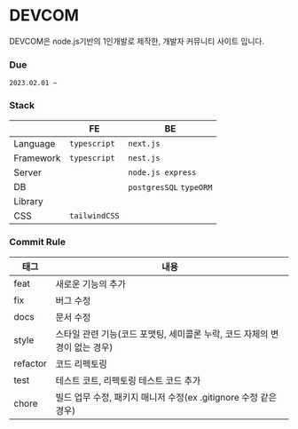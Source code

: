 # DEVCOM

DEVCOM은 node.js기반의 1인개발로 제작한, 개발자 커뮤니티 사이트 입니다.

### Due

    2023.02.01 ~

### Stack

|           | FE            | BE                      |
| --------- | ------------- | ----------------------- |
| Language  | `typescript`  | `next.js`               |
| Framework | `typescript`  | `nest.js`               |
| Server    |               | `node.js express`       |
| DB        |               | `postgresSQL` `typeORM` |
| Library   |               |                         |
| CSS       | `tailwindCSS` |                         |

### Commit Rule

| 태그     | 내용                                                                       |
| -------- | -------------------------------------------------------------------------- |
| feat     | 새로운 기능의 추가                                                         |
| fix      | 버그 수정                                                                  |
| docs     | 문서 수정                                                                  |
| style    | 스타일 관련 기능(코드 포맷팅, 세미콜론 누락, 코드 자체의 변경이 없는 경우) |
| refactor | 코드 리펙토링                                                              |
| test     | 테스트 코트, 리펙토링 테스트 코드 추가                                     |
| chore    | 빌드 업무 수정, 패키지 매니저 수정(ex .gitignore 수정 같은 경우)           |
